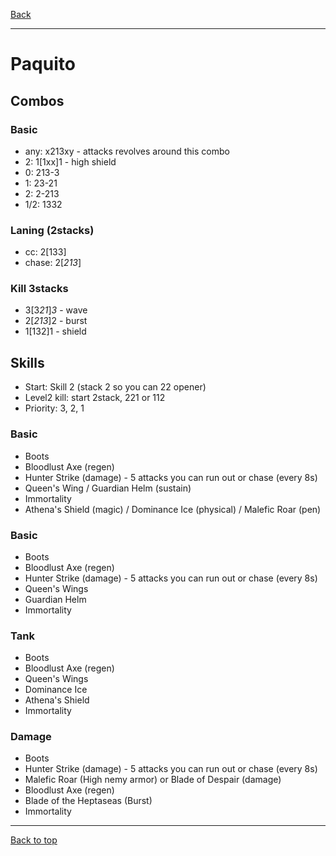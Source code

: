 [Back](../)

----

# Paquito

## Combos

### Basic
- any: x213xy - attacks revolves around this combo
- 2: 1[1xx]1 - high shield
- 0: 213-3
- 1: 23-21
- 2: 2-213
- 1/2: 1332


### Laning (2stacks)
- cc: 2[133]
- chase: 2[*213*]

### Kill 3stacks
- 3[3*21*]*3* - wave
- 2[*213*]2 - burst
- 1[132]1 - shield



## Skills
- Start: Skill 2 (stack 2 so you can 22 opener)
- Level2 kill: start 2stack, 221 or 112
- Priority: 3, 2, 1

### Basic
- Boots
- Bloodlust Axe (regen)
- Hunter Strike (damage) - 5 attacks you can run out or chase (every 8s)
- Queen's Wing / Guardian Helm (sustain)
- Immortality
- Athena's Shield (magic) / Dominance Ice (physical) / Malefic Roar (pen)

### Basic
- Boots
- Bloodlust Axe (regen)
- Hunter Strike (damage) - 5 attacks you can run out or chase (every 8s)
- Queen's Wings
- Guardian Helm
- Immortality

### Tank
- Boots
- Bloodlust Axe (regen)
- Queen's Wings
- Dominance Ice
- Athena's Shield
- Immortality

### Damage
- Boots
- Hunter Strike (damage) - 5 attacks you can run out or chase (every 8s)
- Malefic Roar (High nemy armor) or Blade of Despair (damage)
- Bloodlust Axe (regen)
- Blade of the Heptaseas (Burst)
- Immortality


----

[Back to top](./#)
